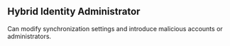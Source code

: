 ## Hybrid Identity Administrator

Can modify synchronization settings and introduce malicious accounts or administrators.